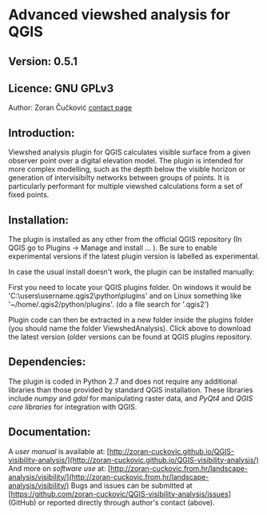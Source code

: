 ﻿Advanced viewshed analysis for QGIS 
===================================

Version: 0.5.1
------------
Licence: GNU GPLv3
-------------
Author: Zoran Čučković [contact page](http://zoran-cuckovic.from.hr/about/) 

Introduction:
-------------
Viewshed analysis plugin for QGIS calculates visible surface from a given observer point over a digital elevation model. The plugin is  intended for more complex modelling, such as the depth below the visible horizon or generation of intervisibilty networks between groups of points. It is particularly performant for multiple viewshed calculations form a set of fixed points.

Installation:
------------
The plugin is installed as any other from the official QGIS repository (In QGIS go to Plugins -> Manage and install ... ). Be sure to enable experimental versions if the latest plugin version is labelled as experimental.

In case the usual install doesn't work, the plugin can be installed manually:

First you need to locate your QGIS plugins folder. On windows it would be 'C:\users\username\.qgis2\python\plugins' and on Linux something like '~/home/.qgis2/python/plugins'. (do a file search for '.qgis2')

Plugin code can then be extracted in a new folder inside the plugins folder (you should name the folder ViewshedAnalysis). Click above to download the latest version (older versions can be found at QGIS plugins repository. 

Dependencies:
-------------
The plugin is coded in Python 2.7 and does not require any additional libraries than those provided by standard QGIS installation. These libraries include *numpy* and *gdal* for manipulating raster data, and *PyQt4* and *QGIS core libraries* for integration with QGIS.

Documentation:
--------------
A *user manual* is available at:  [http://zoran-cuckovic.github.io/QGIS-visibility-analysis/](http://zoran-cuckovic.github.io/QGIS-visibility-analysis/)
And more on *software use* at:
[http://zoran-cuckovic.from.hr/landscape-analysis/visibility/](http://zoran-cuckovic.from.hr/landscape-analysis/visibility/)
Bugs and issues can be submitted at [https://github.com/zoran-cuckovic/QGIS-visibility-analysis/issues] (GitHub) or reported directly through author's contact (above).
